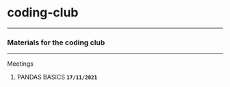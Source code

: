 # coding-club
-------------

### Materials for the coding club
-----------------------------

Meetings
1. PANDAS BASICS **`17/11/2021`**



